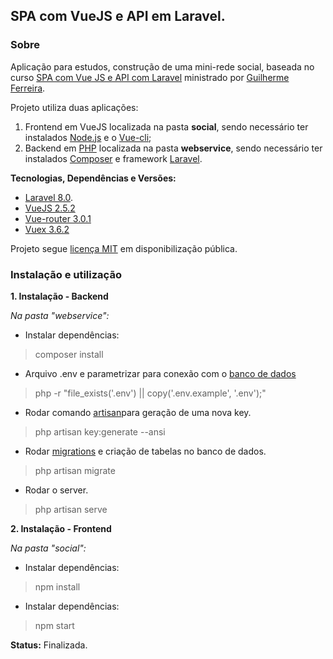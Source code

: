 ## SPA com VueJS e API em Laravel.

### Sobre

Aplicação para estudos, construção de uma mini-rede social, baseada no curso [SPA com Vue JS e API com Laravel](https://www.udemy.com/course/spa-com-vue-js/) ministrado por [Guilherme Ferreira](https://www.udemy.com/user/guilherme-ferreira-4/).


Projeto utiliza duas aplicações:

1. Frontend em VueJS localizada na pasta **social**, sendo necessário ter instalados [Node.js](https://nodejs.org/en/) e o [Vue-cli](https://cli.vuejs.org/);
2. Backend em [PHP](https://www.php.net/manual/pt_BR/index.php) localizada na pasta **webservice**, sendo necessário ter instalados [Composer](https://getcomposer.org/) e framework [Laravel](https://laravel.com/docs/8.x/readme).



**Tecnologias, Dependências e Versões:**
* [Laravel 8.0](https://laravel.com/docs/8.x/readme).
* [VueJS 2.5.2](https://br.vuejs.org/v2/guide/index.html)
* [Vue-router 3.0.1](https://router.vuejs.org/)
* [Vuex 3.6.2](https://vuex.vuejs.org/ptbr/)


Projeto segue [licença MIT](https://opensource.org/licenses/MIT) em disponibilização pública.



### Instalação e utilização

**1. Instalação - Backend**


_Na pasta "webservice":_

* Instalar dependências:
> composer install

* Arquivo .env e parametrizar para conexão com o [banco de dados](https://www.oracle.com/br/database/what-is-database/#:~:text=Um%20banco%20de%20dados%20%C3%A9,banco%20de%20dados%20(DBMS).)
> php -r \"file_exists('.env') || copy('.env.example', '.env');\"

* Rodar comando [artisan](https://laravel.com/docs/8.x/artisan#introduction)para geração de uma nova key.
> php artisan key:generate --ansi

* Rodar [migrations](https://laravel.com/docs/8.x/migrations#introduction) e criação de tabelas no banco de dados.
> php artisan migrate

* Rodar o server.
> php artisan serve



**2. Instalação - Frontend**

_Na pasta "social":_

* Instalar dependências:
> npm install

* Instalar dependências:
> npm start


**Status:** Finalizada.
